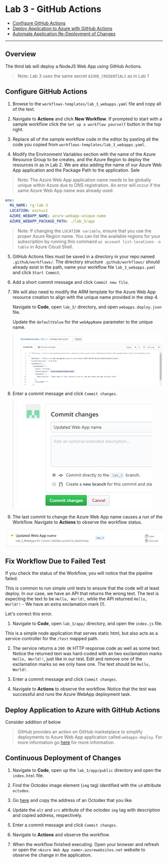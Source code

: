 # Lab 3 - GitHub Actions

- [Configure GitHub Actions](#Configure-GitHub-Actions)
- [Deploy Application to Azure with GitHub Actions](#Deploy-Application-to-Azure-with-GitHub-Actions)
- [Automate Application Re-Deployment of Changes](#Automate-Application-Re-Deployment-of-Changes)
<!-- - [Scale Out Resources](#Scale-Out-Resources)
- [Clean Up Resources](#Clean-Up-Resources) -->

---

## Overview

The third lab will deploy a NodeJS Web App using GitHub Actions.

> Note: Lab 3 uses the same secret `AZURE_CREDENTIALS` as in Lab 1

## Configure GitHub Actions

1. Browse to the `workflows-templates/lab_3_webapps.yaml` file and copy all of the text.

2. Navigate to **Actions** and click **New Workflow**. If prompted to start with a sample workflow click the `Set up a workflow yourself` button in the top right.

3. Replace all of the sample workflow code in the editor by pasting all the code you copied from `workflows-templates/lab_3_webapps.yaml`.

4. Modify the Environment Variables section with the name of the Azure Resource Group to be creates, and the Azure Region to deploy the resources in as in Lab 2. We are also adding the name of our Azure Web App application and the Package Path to the application. Sele

> Note: The Azure Web App application name needs to be globally unique within Azure due to DNS registration. An error will occur if the same Azure Web App name was already used.

```yaml
env:
  RG_NAME: rg-lab-3
  LOCATION: eastus2
  AZURE_WEBAPP_NAME: azure-webapp-unique-name
  AZURE_WEBAPP_PACKAGE_PATH: ./lab_3/app
```

> Note: If changing the `LOCATION variable`, ensure that you use the proper Azure Region name. You can list the available regions for your subscription by running this command `az account list-locations -o table` in Azure Cloud Shell.

5. GitHub Actions files must be saved in a directory in your repo named `.github/workflows/`. The directory structure `.github/workflows/` should already exist in the path, name your workflow file `lab_3_webapps.yaml` and click `Start Commit`.

6. Add a short commit message and click `Commit new file`.

7. We will also need to modify the ARM template for the Azure Web App resource creation to align with the unique name provided in the step 4.

   Navigate to **Code**, open `lab_3/` directory, and open `webapps.deploy.json` file.

   Update the `defaultValue` for the `webAppName` parameter to the unique name.

> ![lab_3_workflow_01](images/lab_3_workflow_01.jpg)

8. Enter a commit message and click `Commit changes`.

> ![lab_3_workflow_02](images/lab_3_workflow_02.jpg)

9. The last commit to change the Azure Web App name causes a run of the Workflow. Navigate to **Actions** to observe the workflow status.

![lab_3_workflow_03](images/lab_3_workflow_03.jpg)

## Fix Workflow Due to Failed Test

If you check the status of the Workflow, you will notice that the pipeline failed.

This is common to run simple unit tests to ensure that the code will at least deploy. In our case, we have an API that returns the wrong text. The test is expecting the text to be `Hello, World!`, while the API returned `Hello, World!!` - We have an extra exclamation mark (!).

Let's correct this error.

1. Navigate to **Code**, open `lab_3/app/` directory, and open the `index.js` file.

This is a simple node application that serves static html, but also acts as a service controller for the `/test` mapped path.

2. The service returns a `200 OK` HTTP response code as well as some text. Notice the returned text was hard-coded with an two exclamation marks `Hello, World!!`, just like in our test. Edit and remove one of the exclamation marks so we only have one. The text should be `Hello, World!`.

3. Enter a commit message and click `Commit changes`.

4. Navigate to **Actions** to observe the workflow. Notice that the test was successful and runs the Azure WebApp deployment task.

## Deploy Application to Azure with GitHub Actions

Consider addition of below

> GitHub provides an action on GitHub marketplace to simplify deployments to Azure Web App application called `webapps-deploy`. For more information go [here](https://github.com/marketplace/actions/azure-webapp) for more information.

## Continuous Deployment of Changes

1. Navigate to **Code**, open up the `lab_3/app/public` directory and open the `index.html` file.

2. Find the Octodex image element (`img` tag) identified with the `id` attribute `octodex`.

3. Go [here](https://octodex.github.com/) and copy the address of an Octodex that you like.

4. Update the `alt` and `src` attribute of the octodex `img` tag with description and copied address, respectively.

5. Enter a commit message and click `Commit changes`.

6. Navigate to **Actions** and observe the workflow.

7. When the workflow finished executing. Open your browser and refresh or open the `<Azure Web App name>.azurewebsites.net` website to observe the change in the application.

